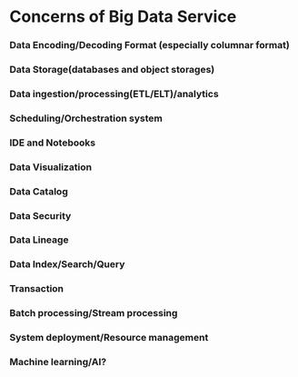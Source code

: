 # Concerns of Big Data Service

### Data Encoding/Decoding Format (especially columnar format)

### Data Storage(databases and object storages)

### Data ingestion/processing(ETL/ELT)/analytics

### Scheduling/Orchestration system

### IDE and Notebooks

### Data Visualization

### Data Catalog

### Data Security

### Data Lineage

### Data Index/Search/Query

### Transaction

### Batch processing/Stream processing

### System deployment/Resource management

### Machine learning/AI?
